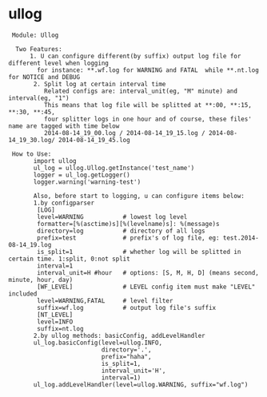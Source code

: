 ullog
=====
     Module: Ullog
 
      Two Features:
          1. U can configure different(by suffix) output log file for different level when logging
            for instance: **.wf.log for WARNING and FATAL  while **.nt.log for NOTICE and DEBUG
           2. Split log at certain interval time
              Related configs are: interval_unit(eg, "M" minute) and interval(eg, "1")
              This means that log file will be splitted at **:00, **:15, **:30, **:45, 
              four splitter logs in one hour and of course, these files' name are tagged with time below
              2014-08-14_19_00.log / 2014-08-14_19_15.log / 2014-08-14_19_30.log/ 2014-08-14_19_45.log

     How to Use:
           import ullog
           ul_log = ullog.Ullog.getInstance('test_name')
           logger = ul_log.getLogger()   
           logger.warning('warning-test')

           Also, before start to logging, u can configure items below:
           1.by configparser
            [LOG]
            level=WARNING           # lowest log level
            formatter=[%(asctime)s][%(levelname)s]: %(message)s
            directory=log           # directory of all logs
            prefix=test             # prefix's of log file, eg: test.2014-08-14_19.log
            is_split=1              # whether log will be splitted in certain time. 1:split, 0:not split
            interval=1                
            interval_unit=H #hour   # options: [S, M, H, D] (means second, minute, hour, day)
            [WF_LEVEL]              # LEVEL config item must make "LEVEL" included
            level=WARNING,FATAL     # level filter
            suffix=wf.log           # output log file's suffix
            [NT_LEVEL]
            level=INFO
            suffix=nt.log
           2.by ullog methods: basicConfig, addLevelHandler
           ul_log.basicConfig(level=ullog.INFO, 
                              directory='.', 
                              prefix="haha", 
                              is_split=1,
                              interval_unit='H',
                              interval=1)
           ul_log.addLevelHandler(level=ullog.WARNING, suffix="wf.log")
